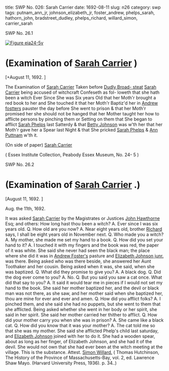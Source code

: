 title: SWP No. 026: Sarah Carrier
date: 1692-08-11
slug: n26
category: swp
tags: putnam_ann_jr, johnson_elizabeth_jr, foster_andrew, phelps_sarah, hathorn_john, bradstreet_dudley, phelps_richard, willard_simon, carrier_sarah




<div markdown class="doc" id="n26.1">

<div class="doc_id">SWP No. 26.1</div>



<span markdown class="figure">[![Figure eia24-5v](archives/essex/eia/gifs/eia24-5v.gif)](archives/essex/eia/large/eia24-5v.jpg)</span>


# (Examination of [Sarah Carrier](/tag/carrier_sarah.html) )

[+August 11, 1692. ]

The Examination of [Sarah Carrier](/tag/carrier_sarah.html) Taken before [Dudly Broad- steat](/tag/bradstreet_dudley.html) [Sarah Carrier](/tag/carrier_sarah.html) being accused of witchcraft Confeseth as fol-  loweth that she hath been a witch Ever Since She was Six years Old  that her Moth'r brought a red book to her and She touched it that  her Moth'r Baptiz'd her in [Andrew fostters](/tag/foster_andrew.html) pauster the day before  She went to prison & that her Moth'r promised her she should  not be hanged that her Mother taught her how to afflicte persons  by pinching them or Setting on them that She began to afflict [Sarah Phelps](/tag/phelps_sarah.html) last Satterdy & that [Betty Johnson](/tag/johnson_elizabeth_jr.html) was w'th her that her  Moth'r gave her a Spear last Night & that She pricked [Sarah Phelps](/tag/phelps_sarah.html)  & [Ann Puttnam](/tag/putnam_ann_jr.html) w'th it.

(On side of paper) [Sarah Carrier](/tag/carrier_sarah.html)

( Essex Institute Collection, Peabody Essex Museum, No. 24- 5 )


</div>



<div markdown class="doc" id="n26.2">

<div class="doc_id">SWP No. 26.2</div>


# (Examination of [Sarah Carrier](/tag/carrier_sarah.html) .)

[August 11, 1692. ]

Aug. the 11th, 1692. 

It was asked [Sarah Carrier](/tag/carrier_sarah.html) by the Magistrates or Justices [John Hawthorne](/tag/hathorn_john.html) Esq; and others: How long hast thou been a witch? A.  Ever since I was six years old. Q. How old are you now? A. Near  eight years old, brother [Richard](/tag/phelps_richard.html) says, I shall be eight years old in  November next. Q. Who made you a witch? A. My mother, she  made me set my hand to a book. Q. How did you set your hand to  it? A. I touched it with my fingers and the book was red, the paper   of it was white. She said she never had seen the black man; the place  where she did it was in [Andrew Foster's](/tag/foster_andrew.html) pasture and [Elizabeth Johnson junr.](/tag/johnson_elizabeth_jr.html) was there. Being asked who was there beside, she answered  her Aunt Toothaker and her cousin. Being asked when it was, she  said, when she was baptized. Q. What did they promise to give you?  A. A black dog. Q. Did the dog ever come to you? A. No. Q. But  you said you saw a cat once. What did that say to you? A. It said  it would tear me in pieces if I would not set my hand to the book.  She said her mother baptized her, and the devil or black man was  not there, as she saw, and her mother said when she baptized her,  thou are mine for ever and ever and amen. Q. How did you afflict  folks? A. I pinched them, and she said she had no puppets, but  she went to them that she afflicted. Being asked whether she went in  her body or her spirit, she said in her spirit. She said her mother  carried her thither to afflict. Q. How did your mother carry you  when she was in prison? A. She came like a black cat. Q. How did  you know that it was your mother? A. The cat told me so that she  was my mother. She said she afflicted Phelp's child last saturday,  and [Elizabeth Johnson](/tag/johnson_elizabeth_jr.html) joined with her to do it. She had a wooden  spear, about as long as her finger, of Elizabeth Johnson, and she had  it of the devil. She would not own that she had ever been at the  witch meeting at the village. This is the substance.
Attest. [Simon Willard.](/tag/willard_simon.html) ( Thomas Hutchinson, The History of the Province of Massachusetts-Bay, vol. 2, ed. Lawrence Shaw Mayo. (Harvard University Press, 1936). p. 34..)

</div>

